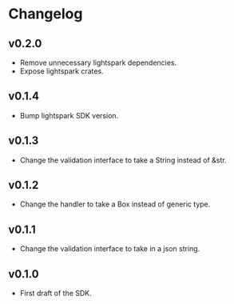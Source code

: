 # Changelog

## v0.2.0
- Remove unnecessary lightspark dependencies.
- Expose lightspark crates.

## v0.1.4
- Bump lightspark SDK version.

## v0.1.3
- Change the validation interface to take a String instead of &str.

## v0.1.2
- Change the handler to take a Box<dyn Validation> instead of generic type.

## v0.1.1
- Change the validation interface to take in a json string.

## v0.1.0
- First draft of the SDK.